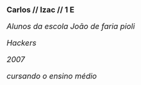 <b>Carlos // Izac // 1 E</b>


<i>Alunos da escola João de faria pioli</i>


<i>Hackers</i> <!DOCTYPE html>
<html>
<style>
body {
  font-size: 20px;
}
</style>
<body>


<i>2007</i>


<i>cursando o ensino médio</i>
